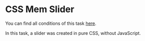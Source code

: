 # CSS Mem Slider

You can find all conditions of this task [here](https://github.com/rolling-scopes-school/tasks/tree/master/tasks/css-mem-slider).

In this task, a slider was created in pure CSS, without JavaScript.